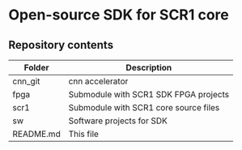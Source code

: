# Open-source SDK for SCR1 core

## Repository contents
Folder | Description
------ | -----------
cnn_git         | cnn accelerator
fpga            | Submodule with SCR1 SDK FPGA projects
scr1            | Submodule with SCR1 core source files
sw              | Software projects for SDK
README.md       | This file
